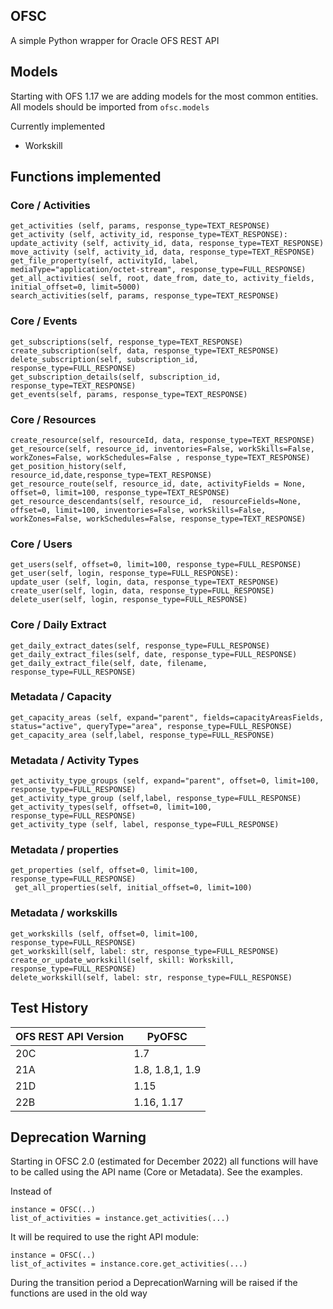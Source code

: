 ## OFSC

A simple Python wrapper for Oracle OFS REST API

## Models

Starting with OFS 1.17 we are adding models for the most common entities. All models should be imported from `ofsc.models`

Currently implemented
- Workskill


## Functions implemented



### Core / Activities
    get_activities (self, params, response_type=TEXT_RESPONSE)
    get_activity (self, activity_id, response_type=TEXT_RESPONSE):
    update_activity (self, activity_id, data, response_type=TEXT_RESPONSE)
    move_activity (self, activity_id, data, response_type=TEXT_RESPONSE)
    get_file_property(self, activityId, label, mediaType="application/octet-stream", response_type=FULL_RESPONSE)
    get_all_activities( self, root, date_from, date_to, activity_fields, initial_offset=0, limit=5000)
    search_activities(self, params, response_type=TEXT_RESPONSE)


### Core / Events
    get_subscriptions(self, response_type=TEXT_RESPONSE)
    create_subscription(self, data, response_type=TEXT_RESPONSE)
    delete_subscription(self, subscription_id, response_type=FULL_RESPONSE)
    get_subscription_details(self, subscription_id, response_type=TEXT_RESPONSE)
    get_events(self, params, response_type=TEXT_RESPONSE)

### Core / Resources
    create_resource(self, resourceId, data, response_type=TEXT_RESPONSE)
    get_resource(self, resource_id, inventories=False, workSkills=False, workZones=False, workSchedules=False , response_type=TEXT_RESPONSE)
    get_position_history(self, resource_id,date,response_type=TEXT_RESPONSE)
    get_resource_route(self, resource_id, date, activityFields = None, offset=0, limit=100, response_type=TEXT_RESPONSE)
    get_resource_descendants(self, resource_id,  resourceFields=None, offset=0, limit=100, inventories=False, workSkills=False, workZones=False, workSchedules=False, response_type=TEXT_RESPONSE)

### Core / Users
    get_users(self, offset=0, limit=100, response_type=FULL_RESPONSE)
    get_user(self, login, response_type=FULL_RESPONSE):
    update_user (self, login, data, response_type=TEXT_RESPONSE)
    create_user(self, login, data, response_type=FULL_RESPONSE)
    delete_user(self, login, response_type=FULL_RESPONSE)

### Core / Daily Extract
    get_daily_extract_dates(self, response_type=FULL_RESPONSE)
    get_daily_extract_files(self, date, response_type=FULL_RESPONSE)
    get_daily_extract_file(self, date, filename, response_type=FULL_RESPONSE)

### Metadata / Capacity
    get_capacity_areas (self, expand="parent", fields=capacityAreasFields, status="active", queryType="area", response_type=FULL_RESPONSE)
    get_capacity_area (self,label, response_type=FULL_RESPONSE)

### Metadata / Activity Types
    get_activity_type_groups (self, expand="parent", offset=0, limit=100, response_type=FULL_RESPONSE)
    get_activity_type_group (self,label, response_type=FULL_RESPONSE)   
    get_activity_types(self, offset=0, limit=100, response_type=FULL_RESPONSE)
    get_activity_type (self, label, response_type=FULL_RESPONSE)

### Metadata / properties
    get_properties (self, offset=0, limit=100, response_type=FULL_RESPONSE)
     get_all_properties(self, initial_offset=0, limit=100)

### Metadata / workskills
    get_workskills (self, offset=0, limit=100, response_type=FULL_RESPONSE)
    get_workskill(self, label: str, response_type=FULL_RESPONSE)
    create_or_update_workskill(self, skill: Workskill, response_type=FULL_RESPONSE)
    delete_workskill(self, label: str, response_type=FULL_RESPONSE)

## Test History

OFS REST API Version | PyOFSC
------------ | -------------
20C| 1.7
21A| 1.8, 1.8,1, 1.9
21D| 1.15
22B| 1.16, 1.17

## Deprecation Warning

Starting in OFSC 2.0  (estimated for December 2022) all functions will have to be called using the API name (Core or Metadata). See the examples.

Instead of

    instance = OFSC(..)
    list_of_activities = instance.get_activities(...)

It will be required to use the right API module:

    instance = OFSC(..)
    list_of_activites = instance.core.get_activities(...)

During the transition period a DeprecationWarning will be raised if the functions are used in the old way